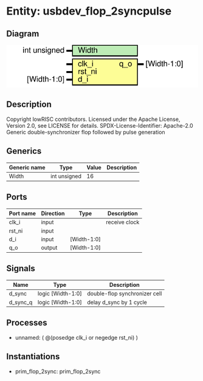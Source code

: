 # Entity: usbdev_flop_2syncpulse

## Diagram

![Diagram](usbdev_flop_2syncpulse.svg "Diagram")
## Description

Copyright lowRISC contributors.
 Licensed under the Apache License, Version 2.0, see LICENSE for details.
 SPDX-License-Identifier: Apache-2.0
 Generic double-synchronizer flop followed by pulse generation
 
## Generics

| Generic name | Type         | Value | Description |
| ------------ | ------------ | ----- | ----------- |
| Width        | int unsigned | 16    |             |
## Ports

| Port name | Direction | Type        | Description   |
| --------- | --------- | ----------- | ------------- |
| clk_i     | input     |             | receive clock |
| rst_ni    | input     |             |               |
| d_i       | input     | [Width-1:0] |               |
| q_o       | output    | [Width-1:0] |               |
## Signals

| Name     | Type              | Description                    |
| -------- | ----------------- | ------------------------------ |
| d_sync   | logic [Width-1:0] | double-flop synchronizer cell  |
| d_sync_q | logic [Width-1:0] | delay d_sync by 1 cycle        |
## Processes
- unnamed: ( @(posedge clk_i or negedge rst_ni) )
## Instantiations

- prim_flop_2sync: prim_flop_2sync
